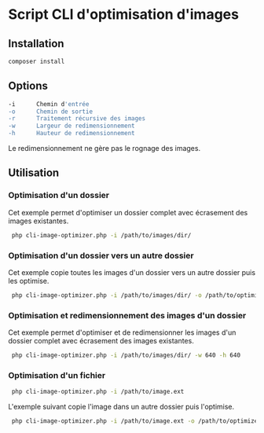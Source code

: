 # Script CLI d'optimisation d'images

## Installation

``` bash
composer install
```

## Options

``` bash
-i      Chemin d'entrée
-o      Chemin de sortie
-r      Traitement récursive des images
-w      Largeur de redimensionnement
-h      Hauteur de redimensionnement
```
Le redimensionnement ne gère pas le rognage des images.

## Utilisation

### Optimisation d'un dossier

Cet exemple permet d'optimiser un dossier complet avec écrasement des images existantes.
``` bash
 php cli-image-optimizer.php -i /path/to/images/dir/
```

### Optimisation d'un dossier vers un autre dossier

Cet exemple copie toutes les images d'un dossier vers un autre dossier puis les optimise.
``` bash
 php cli-image-optimizer.php -i /path/to/images/dir/ -o /path/to/optimized/images/
```

### Optimisation et redimensionnement des images d'un dossier

Cet exemple permet d'optimiser et de redimensionner les images d'un dossier complet avec écrasement des images existantes.
``` bash
 php cli-image-optimizer.php -i /path/to/images/dir/ -w 640 -h 640
```

### Optimisation d'un fichier

``` bash
 php cli-image-optimizer.php -i /path/to/image.ext
```

L'exemple suivant copie l'image dans un autre dossier puis l'optimise.
``` bash
 php cli-image-optimizer.php -i /path/to/image.ext -o /path/to/optimized/image/
```
